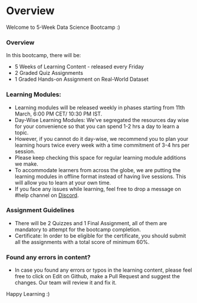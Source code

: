 # Overview

Welcome to 5-Week Data Science Bootcamp :)

### Overview

In this bootcamp, there will be:

* 5 Weeks of Learning Content - released every Friday
* 2 Graded Quiz Assignments
* 1 Graded Hands-on Assignment on Real-World Dataset

### Learning Modules:

* Learning modules will be released weekly in phases starting from 11th March, 6:00 PM CET/ 10:30 PM IST.
* Day-Wise Learning Modules:  We've segregated the resources day wise for your convenience so that you can spend 1-2 hrs a day to learn a topic. &#x20;
* However, if you cannot do it day-wise, we recommend you to plan your learning hours twice every week with a time commitment of 3-4 hrs per session.
* Please keep checking this space for regular learning module additions we make.
* To accommodate learners from across the globe, we are putting the learning modules in offline format instead of having live sessions. This will allow you to learn at your own time.
* If you face any issues while learning, feel free to drop a message on #help channel on [Discord](https://discord.gg/E2XfSEYm2W).

### Assignment Guidelines

* There will be 2 Quizzes and 1 Final Assignment, all of them are mandatory to attempt for the bootcamp completion.
* Certificate: In order to be eligible for the certificate, you should submit all the assignments with a total score of minimum 60%.

### Found any errors in content?

* In case you found any errors or typos in the learning content, please feel free to click on Edit on Github, make a Pull Request and suggest the changes. Our team will review it and fix it.

Happy Learning :)
